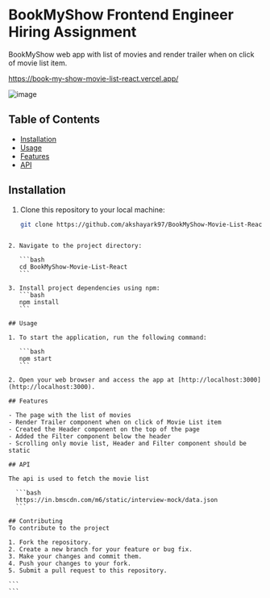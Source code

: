 # BookMyShow Frontend Engineer Hiring Assignment

BookMyShow web app with list of movies and render trailer when on click of movie list item.

https://book-my-show-movie-list-react.vercel.app/

![image](https://github.com/akshayark97/BookMyShow-Movie-List-React/assets/39210915/db02273c-556c-4b9a-a7f4-e22e9215721b)

## Table of Contents

- [Installation](#installation)
- [Usage](#usage)
- [Features](#features)
- [API](#api)

## Installation

1. Clone this repository to your local machine:
   ```bash
   git clone https://github.com/akshayark97/BookMyShow-Movie-List-React.git
   ```

````

2. Navigate to the project directory:

   ```bash
   cd BookMyShow-Movie-List-React
   ```

3. Install project dependencies using npm:
   ```bash
   npm install
   ```

## Usage

1. To start the application, run the following command:

   ```bash
   npm start
   ```

2. Open your web browser and access the app at [http://localhost:3000](http://localhost:3000).

## Features

- The page with the list of movies
- Render Trailer component when on click of Movie List item
- Created the Header component on the top of the page
- Added the Filter component below the header
- Scrolling only movie list, Header and Filter component should be static

## API

The api is used to fetch the movie list

  ```bash
  https://in.bmscdn.com/m6/static/interview-mock/data.json
  ```

## Contributing
To contribute to the project

1. Fork the repository.
2. Create a new branch for your feature or bug fix.
3. Make your changes and commit them.
4. Push your changes to your fork.
5. Submit a pull request to this repository.

```
```
````
